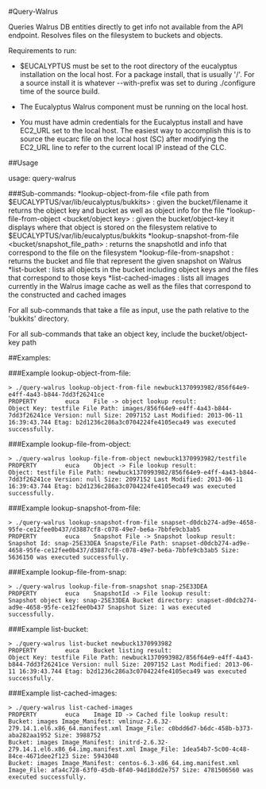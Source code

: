 #Query-Walrus

Queries Walrus DB entities directly to get info not available from the API endpoint. Resolves files on the filesystem to buckets and objects.

Requirements to run:
* $EUCALYPTUS must be set to the root directory of the eucalyptus installation on the local host. For a package install, that is usually '/'. For a
source install it is whatever --with-prefix was set to during ./configure time of the source build.

* The Eucalyptus Walrus component must be running on the local host.
* You must have admin credentials for the Eucalyptus install and have EC2_URL set to the local host. The easiest way to accomplish this is to source the eucarc file
on the local host (SC) after modifying the EC2_URL line to refer to the current local IP instead of the CLC.

##Usage

usage: query-walrus <sub-command> <options>

###Sub-commands:
*lookup-object-from-file <file path from $EUCALYPTUS/var/lib/eucalyptus/bukkits> : given the bucket/filename it returns the object key and bucket as well as object info for the file
*lookup-file-from-object <bucket/object key> : given the bucket/object-key it displays where that object is stored on the filesystem relative to $EUCALYPTUS/var/lib/eucalyptus/bukkits
*lookup-snapshot-from-file <bucket/snapshot_file_path> : returns the snapshotId and info that correspond to the file on the filesystem 
*lookup-file-from-snapshot <snap-Id> : returns the bucket and file that represent the given snapshot on Walrus
*list-bucket <bucket> : lists all objects in the bucket including object keys and the files that correspond to those keys
*list-cached-images : lists all images currently in the Walrus image cache as well as the files that correspond to the constructed and cached images

For all sub-commands that take a file as input, use the path relative to the 'bukkits' directory.

For all sub-commands that take an object key, include the bucket/object-key path

##Examples:

###Example lookup-object-from-file:

    > ./query-walrus lookup-object-from-file newbuck1370993982/856f64e9-e4ff-4a43-b844-7dd3f26241ce
    PROPERTY        euca    File -> object lookup result: 
    Object Key: testfile File Path: images/856f64e9-e4ff-4a43-b844-7dd3f26241ce Version: null Size: 2097152 Last Modified: 2013-06-11 16:39:43.744 Etag: b2d1236c286a3c0704224fe4105eca49 was executed successfully.


###Example lookup-file-from-object:

    > ./query-walrus lookup-file-from-object newbuck1370993982/testfile
    PROPERTY        euca    Object -> File lookup result: 
    Object: testfile File Path: newbuck1370993982/856f64e9-e4ff-4a43-b844-7dd3f26241ce Version: null Size: 2097152 Last Modified: 2013-06-11 16:39:43.744 Etag: b2d1236c286a3c0704224fe4105eca49 was executed successfully.


###Example lookup-snapshot-from-file:

    > ./query-walrus lookup-snapshot-from-file snapset-d0dcb274-ad9e-4658-95fe-ce12fee0b437/d3887cf8-c078-49e7-be6a-7bbfe9cb3ab5 
    PROPERTY        euca    Snapshot File -> Snapshot lookup result: 
    Snapshot Id: snap-25E33DEA Snapste/File Path: snapset-d0dcb274-ad9e-4658-95fe-ce12fee0b437/d3887cf8-c078-49e7-be6a-7bbfe9cb3ab5 Size: 5636150 was executed successfully.


###Example lookup-file-from-snap:

    > ./query-walrus lookup-file-from-snapshot snap-25E33DEA
    PROPERTY        euca    SnapshotId -> File lookup result: 
    Snapshot object key: snap-25E33DEA Bucket directory: snapset-d0dcb274-ad9e-4658-95fe-ce12fee0b437 Snapshot Size: 1 was executed successfully.


###Example list-bucket:

    > ./query-walrus list-bucket newbuck1370993982
    PROPERTY        euca    Bucket listing result: 
    Object Key: testfile File Path: newbuck1370993982/856f64e9-e4ff-4a43-b844-7dd3f26241ce Version: null Size: 2097152 Last Modified: 2013-06-11 16:39:43.744 Etag: b2d1236c286a3c0704224fe4105eca49 was executed successfully.


###Example list-cached-images:

    > ./query-walrus list-cached-images
    PROPERTY        euca    Image ID -> Cached file lookup result: 
    Bucket: images Image_Manifest: vmlinuz-2.6.32-279.14.1.el6.x86_64.manifest.xml Image_File: c0bdd6d7-b6dc-458b-b373-aba282aa1952 Size: 3988752
    Bucket: images Image_Manifest: initrd-2.6.32-279.14.1.el6.x86_64.img.manifest.xml Image_File: 1dea54b7-5c00-4c48-84ce-4671dee2f123 Size: 5943048
    Bucket: images Image_Manifest: centos-6.3-x86_64.img.manifest.xml Image_File: afa4c728-63f0-45db-8f40-94d18dd2e757 Size: 4781506560 was executed successfully.


